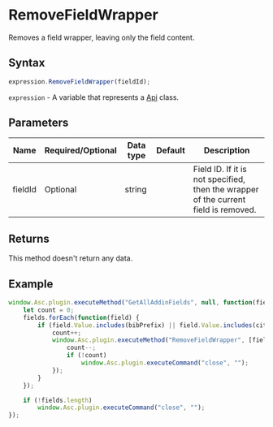 # RemoveFieldWrapper

Removes a field wrapper, leaving only the field content.

## Syntax

```javascript
expression.RemoveFieldWrapper(fieldId);
```

`expression` - A variable that represents a [Api](../Api.md) class.

## Parameters

| **Name** | **Required/Optional** | **Data type** | **Default** | **Description** |
| ------------- | ------------- | ------------- | ------------- | ------------- |
| fieldId | Optional | string |  | Field ID. If it is not specified, then the wrapper of the current field is removed. |

## Returns

This method doesn't return any data.

## Example

```javascript
window.Asc.plugin.executeMethod("GetAllAddinFields", null, function(fields) {
	let count = 0;
	fields.forEach(function(field) {
		if (field.Value.includes(bibPrefix) || field.Value.includes(citPrefix)) {
			count++;
			window.Asc.plugin.executeMethod("RemoveFieldWrapper", [field.FieldId], function() {
				count--;
				if (!count)
					window.Asc.plugin.executeCommand("close", "");
			});
		}
	});

	if (!fields.length)
		window.Asc.plugin.executeCommand("close", "");
});
```
